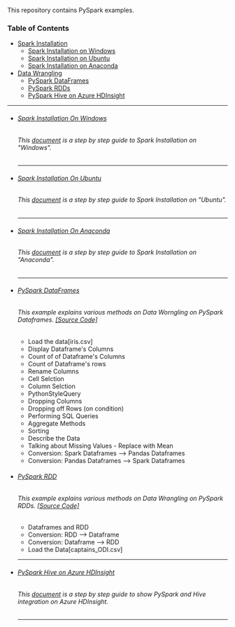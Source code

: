 This repository contains PySpark examples.

### Table of Contents
- <a href='#spark-installation'>Spark Installation</a>
  - <a href='#spark-installation-on-windows'>Spark Installation on Windows</a> 
  - <a href='#spark-installation-on-ubuntu'>Spark Installation on Ubuntu</a>
  - <a href='#Spark-installation-on-Anaconda'>Spark Installation on Anaconda</a>
- <a href='#data-wrangling'>Data Wrangling</a> 
  - <a href='#pyspark-dataframes'>PySpark DataFrames</a> 
  - <a href='#pyspark-rdd'>PySpark RDDs</a> 
  - <a href='#pyspark-hive-on-azure-hdinsight'>PySpark Hive on Azure HDInsight</a>
  
  
<hr>

- ###### [Spark Installation On Windows](https://github.com/rahulvaish/Apache-Spark/blob/SparkEnvironment/SparkOnWindows.MD)
   ###### This [document](https://github.com/rahulvaish/Apache-Spark/blob/SparkEnvironment/SparkOnWindows.MD) is a step by step guide to Spark Installation on "Windows".  
   
  <hr>
  
- ###### [Spark Installation On Ubuntu](https://github.com/rahulvaish/Apache-Spark/blob/SparkEnvironment/SparkOnUbuntu.MD)
   ###### This [document](https://github.com/rahulvaish/Apache-Spark/blob/SparkEnvironment/SparkOnUbuntu.MD) is a step by step guide to Spark Installation on "Ubuntu".  
   
  <hr>

  
- ###### [Spark Installation On Anaconda](https://github.com/rahulvaish/Apache-Spark/blob/SparkEnvironment/SparkOnAnaconda.MD)
   ###### This [document](https://github.com/rahulvaish/Apache-Spark/blob/SparkEnvironment/SparkOnAnaconda.MD) is a step by step guide to Spark Installation on "Anaconda".  
   
  <hr>  
 
 
- ###### [PySpark DataFrames](https://github.com/rahulvaish/Apache-Spark/tree/DataWrangling)
   ###### This example explains various methods on Data Worngling on PySpark Dataframes. [[Source Code]](https://github.com/rahulvaish/Apache-Spark/tree/DataWrangling) 
  * Load the data[iris.csv]
  * Display Dataframe's Columns
  * Count of of Dataframe's Columns
  * Count of Dataframe's rows
  * Rename Columns
  * Cell Selction
  * Column Selction  
  * PythonStyleQuery  
  * Dropping Columns
  * Dropping off Rows (on condition)
  * Performing SQL Queries
  * Aggregate Methods
  * Sorting
  * Describe the Data
  * Talking about Missing Values - Replace with Mean
  * Conversion: Spark Dataframes --> Pandas Dataframes
  * Conversion: Pandas Dataframes --> Spark Dataframes
  
  
- ###### [PySpark RDD](https://github.com/rahulvaish/Apache-Spark/tree/DataWrangling)
   ###### This example explains various methods on Data Wrangling on PySpark RDDs. [[Source Code]](https://github.com/rahulvaish/Apache-Spark/tree/DataWrangling) 
  * Dataframes and RDD
  * Conversion: RDD --> Dataframe
  * Conversion: Dataframe --> RDD
  * Load the Data[captains_ODI.csv]
  
  
  <hr>
  
- ###### [PySpark Hive on Azure HDInsight](https://github.com/rahulvaish/ReferenceDocuments/blob/master/UnderstandingApacheHadoop/Hive/Hive%2BPyspark%5BAzure%20HDInsight%5D.docx)
   ###### This [document](https://github.com/rahulvaish/ReferenceDocuments/blob/master/UnderstandingApacheHadoop/Hive/Hive%2BPyspark%5BAzure%20HDInsight%5D.docx) is a step by step guide to show PySpark and Hive integration on Azure HDInsight.  
   
  <hr>
